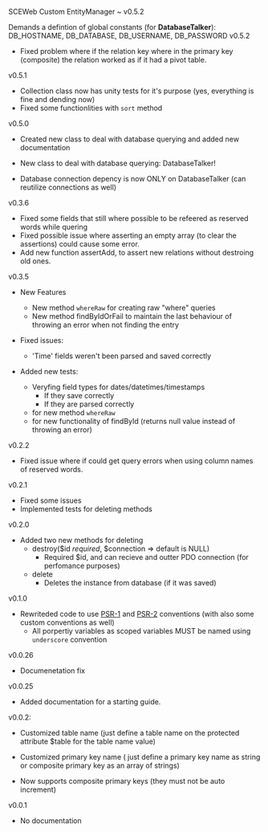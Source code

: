 SCEWeb Custom EntityManager ~ v0.5.2

Demands a defintion of global constants (for **DatabaseTalker**):
	DB_HOSTNAME, DB_DATABASE, DB_USERNAME, DB_PASSWORD
v0.5.2

- Fixed problem where if the relation key where in the primary key (composite) the relation worked as if it had a pivot table.


v0.5.1

- Collection class now has unity tests for it's purpose (yes, everything is fine and dending now) 
- Fixed some functionlities with `sort` method

v0.5.0

- Created new class to deal with database querying and added new documentation

- New class to deal with database querying: DatabaseTalker!

- Database connection depency is now ONLY on DatabaseTalker (can reutilize connections as well) 


v0.3.6

- Fixed some fields that still where possible to be refeered as reserved words while quering
- Fixed possible issue where asserting an empty array (to clear the assertions) could cause some error.
- Add new function assertAdd, to assert new relations without destroing old ones.

v0.3.5

- New Features
    - New method `whereRaw` for creating raw "where" queries
    - New method findByIdOrFail to maintain the last behaviour of throwing an error when not finding the entry

- Fixed issues:
    - 'Time' fields weren't been parsed and saved correctly

- Added new tests:
    - Veryfing field types for dates/datetimes/timestamps
        - If they save correctly
        - If they are parsed correctly
    - for new method `whereRaw`
    - for new functionality of findById (returns null value instead of throwing an error)


v0.2.2

- Fixed issue where if could get query errors when using column names of reserved words.


v0.2.1

- Fixed some issues
- Implemented tests for deleting methods


v0.2.0

- Added two new methods for deleting
    - destroy($id *required*, $connection => default is NULL)
        - Required $id, and can recieve and outter PDO connection (for perfomance purposes)
    - delete
        - Deletes the instance from database (if it was saved)


v0.1.0

- Rewriteded code to use [PSR-1](https://github.com/php-fig/fig-standards/blob/master/accepted/PSR-1-basic-coding-standard.md) and [PSR-2](https://github.com/php-fig/fig-standards/blob/master/accepted/PSR-2-coding-style-guide.md) conventions (with also some custom conventions as well)
    - All porpertiy variables as scoped variables MUST be named using `underscore` convention


v0.0.26

- Documenetation fix 


v0.0.25

- Added documentation for a starting guide. 


v0.0.2:

- Customized table name (just define a table name on the protected attribute $table for the table name value)

- Customized primary key name ( just define a primary key name as string or composite primary key as an array of strings)

- Now supports composite primary keys (they must not be auto increment)


v0.0.1

- No documentation